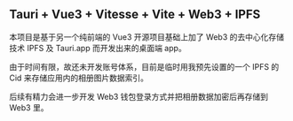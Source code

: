## Tauri + Vue3 + Vitesse + Vite + Web3 + IPFS

本项目是基于另一个纯前端的 Vue3 开源项目基础上加了 Web3 的去中心化存储技术 IPFS 及 Tauri.app 而开发出来的桌面端 app。

由于时间有限，故还未开发账号体系，目前是临时用我预先设置的一个 IPFS 的 Cid 来存储应用内的相册图片数据索引。

后续有精力会进一步开发 Web3 钱包登录方式并把相册数据加密后再存储到 Web3 里。
